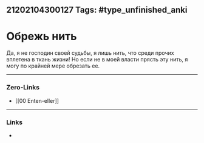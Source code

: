 21202104300127
Tags: #type_unfinished_anki 
---
# Обрежь нить

Да, я не господин своей судьбы, я лишь нить, что среди прочих  <br>вплетена в ткань жизни! Но если не в моей власти прясть эту нить, я могу по крайней мере обрезать ее. 

---
### Zero-Links
- [[00 Enten-eller]]
---
### Links
-